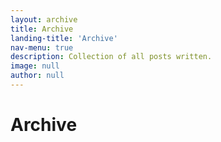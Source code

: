 ```yaml
---
layout: archive
title: Archive
landing-title: 'Archive'
nav-menu: true
description: Collection of all posts written.
image: null
author: null
---
```


<h1>Archive</h1>
